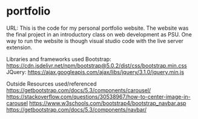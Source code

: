 # portfolio
URL: 
This is the code for my personal portfolio website. The website was the final project in an introductory class on web development as PSU.
One way to run the website is though visual studio code with the live server extension. 

Libraries and frameworks used
Bootstrap: https://cdn.jsdelivr.net/npm/bootstrap@5.0.2/dist/css/bootstrap.min.css
JQuery: https://ajax.googleapis.com/ajax/libs/jquery/3.1.0/jquery.min.js

Outside Resources used/referenced
https://getbootstrap.com/docs/5.3/components/carousel/
https://stackoverflow.com/questions/30538967/how-to-center-image-in-carousel
https://www.w3schools.com/bootstrap4/bootstrap_navbar.asp
https://getbootstrap.com/docs/5.3/components/navbar/
